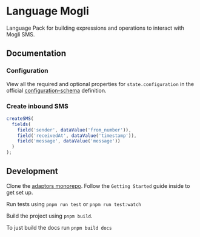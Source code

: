 # Language Mogli

Language Pack for building expressions and operations to interact with Mogli
SMS.

## Documentation

### Configuration

View all the required and optional properties for `state.configuration` in the
official
[configuration-schema](https://docs.openfn.org/adaptors/packages/mogli-configuration-schema/)
definition.

### Create inbound SMS

```js
createSMS(
  fields(
    field('sender', dataValue('from_number')),
    field('receivedAt', dataValue('timestamp')),
    field('message', dataValue('message'))
  )
);
```

<!-- TODO: determine update process -->
<!-- ### Update SMS status
```js
updateSMS(
  fields(
    field("Id", dataValue("externalId")),
    field("status", dataValue("status"))
  )
);
``` -->

## Development

Clone the [adaptors monorepo](https://github.com/OpenFn/adaptors). Follow the
`Getting Started` guide inside to get set up.

Run tests using `pnpm run test` or `pnpm run test:watch`

Build the project using `pnpm build`.

To just build the docs run `pnpm build docs`
